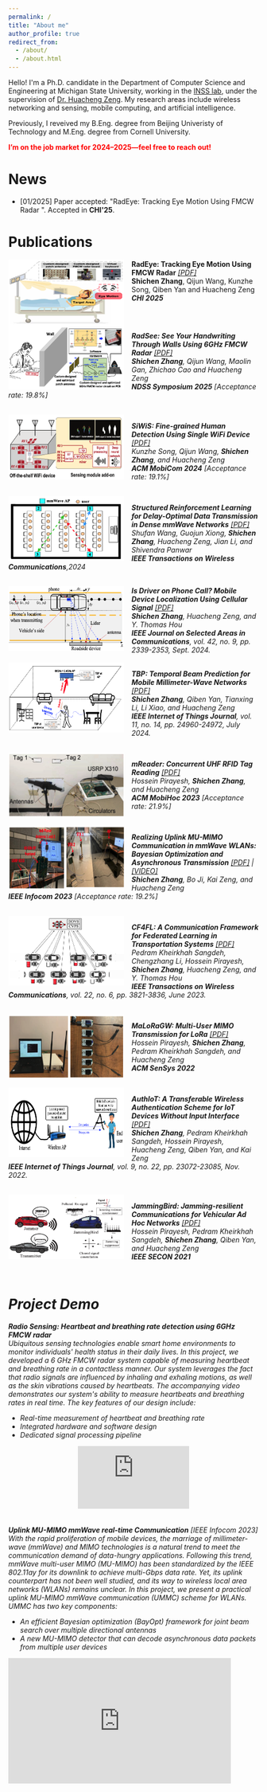```yaml
---
permalink: /
title: "About me"
author_profile: true
redirect_from: 
  - /about/
  - /about.html
---
```


Hello! I'm a Ph.D. candidate in the Department of Computer Science and Engineering at Michigan State University, working in the [INSS lab](https://inss.egr.msu.edu), under the supervision of [Dr. Huacheng Zeng](https://inss.egr.msu.edu/team.html). My research areas include wireless networking and sensing, mobile computing, and artificial intelligence.  

Previously, I reveived my B.Eng. degree from Beijing Univeristy of Technology and M.Eng. degree from Cornell University. 

<p style="color: red;"><b>I’m on the job market for 2024–2025—feel free to reach out!</b></p>

News
======
* [01/2025] Paper accepted: "RadEye: Tracking Eye Motion Using FMCW Radar ". Accepted in **CHI'25**.   

Publications 
======

<img src="/images/RadEye_teaser.png" align="left" style="vertical-align: middle; width: 233px; height: 130px;  margin-right: 15px;">

<b>RadEye: Tracking Eye Motion Using FMCW Radar</b> <I>[[PDF]](/files/Shichen25_CHI_Radeye.pdf)</i><br>
<b>Shichen Zhang</b>, Qijun Wang, Kunzhe Song, Qiben Yan and Huacheng Zeng<br>
<I><b>CHI 2025</b> 

<br clear="left">

<img src="/images/Radsee_teaser.png" align="left" style="vertical-align: middle; width: 233px; height: 130px;  margin-right: 15px;">

<b>RadSee: See Your Handwriting Through Walls Using 6GHz FMCW Radar</b> <I>[[PDF]](/files/Shichen25_NDSS_Radsee.pdf)</i><br>
<b>Shichen Zhang</b>, Qijun Wang, Maolin Gan, Zhichao Cao and Huacheng Zeng<br>
<I><b>NDSS Symposium 2025</b> \[Acceptance rate: 19.8%\]</i> <br>

<br clear="left">

<img src="/images/Swis_teaser.png" align="left" style="vertical-align: middle; width: 233px; height: 130px;  margin-right: 15px;">

<b>SiWiS: Fine-grained Human Detection Using Single WiFi Device</b> <I>[[PDF]](/files/mobicom24-final.pdf)</i><br>
Kunzhe Song, Qijun Wang, <b>Shichen Zhang</b>, and Huacheng Zeng<br>
<I><b>ACM MobiCom 2024</b> \[Acceptance rate: 19.1%\]</i> <br>

<br clear="left">

<img src="/images/Rinf_teaser.png" align="left" style="vertical-align: middle; width: 233px; height: 130px;  margin-right: 15px; ">

<b>Structured Reinforcement Learning for Delay-Optimal Data Transmission in Dense mmWave
Networks</b> <I>[[PDF]](/files/RL_Dense_mmWave_IEEE_TWC_2024.pdf)</i><br>
Shufan Wang, Guojun Xiong, <b>Shichen Zhang</b>, Huacheng Zeng, Jian Li, and Shivendra Panwar  
<I><b>IEEE Transactions on Wireless Communications</b>,2024</i> <br>

<br clear="left">

<img src="/images/PhoneLoc_teaser.png" align="left" style="vertical-align: middle; width: 233px; height: 130px; margin-right: 15px;">
<b>Is Driver on Phone Call? Mobile Device Localization Using Cellular Signal</b> <i><a href="/files/Shichen24_JSAC_PhoLoc.pdf">[PDF]</a></i><br>
<b>Shichen Zhang</b>, Huacheng Zeng, and Y. Thomas Hou<br>
<i><b>IEEE Journal on Selected Areas in Communications</b>, vol. 42, no. 9, pp. 2339-2353, Sept. 2024.</i><br>

<br clear="left">

<img src="/images/TBP_teaser.png" align="left" style="vertical-align: middle; width: 233px; height: 140px; margin-right: 15px;">

<b>TBP: Temporal Beam Prediction for Mobile Millimeter-Wave Networks</b> <i><a href="/files/tbp_shichen2024.pdf">[PDF]</a></i><br>
<b>Shichen Zhang</b>, Qiben Yan, Tianxing Li, Li Xiao, and Huacheng Zeng<br>
<i><b>IEEE Internet of Things Journal</b>, vol. 11, no. 14, pp. 24960-24972, July 2024.</i><br>

<br clear="left">

<img src="/images/mReader_teaser.png" align="left" style="vertical-align: middle; width: 233px; height: 130px; margin-right: 15px;">

<b>mReader: Concurrent UHF RFID Tag Reading</b> <i><a href="/files/mreader2023.pdf">[PDF]</a></i><br>
Hossein Pirayesh, <b>Shichen Zhang</b>, and Huacheng Zeng<br>
<i><b>ACM MobiHoc 2023</b></i> [Acceptance rate: 21.9%]<br>

<br clear="left">

<img src="/images/Beamforming_teaser.png" align="left" style="vertical-align: middle; width: 233px; height: 130px; margin-right: 15px;">

<b>Realizing Uplink MU-MIMO Communication in mmWave WLANs: Bayesian Optimization and Asynchronous Transmission</b> <i><a href="/files/shichen23_beamforming_infocom.pdf">[PDF]</a> | <a href="https://youtu.be/Q2Bk7i6O5mg?si=VcKf3Wqf6PIlwBTb">[VIDEO]</a></i><br>
<b>Shichen Zhang</b>, Bo Ji, Kai Zeng, and Huacheng Zeng<br>
<i><b>IEEE Infocom 2023</b></i> [Acceptance rate: 19.2%]<br>

<br clear="left">

<img src="/images/CF4FL_teaser.png" align="left" style="vertical-align: middle; width: 233px; height: 140px; margin-right: 15px;">

<b>CF4FL: A Communication Framework for Federated Learning in Transportation Systems</b> <i><a href="/files/Pedram22_TWC_CF4FL.pdf">[PDF]</a></i><br>
Pedram Kheirkhah Sangdeh, Chengzhang Li, Hossein Pirayesh, <b>Shichen Zhang</b>, Huacheng Zeng, and Y. Thomas Hou<br>
<i><b>IEEE Transactions on Wireless Communications</b>, vol. 22, no. 6, pp. 3821-3836, June 2023.</i><br>

<br clear="left">

<img src="/images/MaLoRaGW_teaser.png" align="left" style="vertical-align: middle; width: 233px; height: 130px; margin-right: 15px;">

<b>MaLoRaGW: Multi-User MIMO Transmission for LoRa</b> <i><a href="/files/Hossein22_Sensys_MaLoRaGW.pdf">[PDF]</a></i><br>
Hossein Pirayesh, <b>Shichen Zhang</b>, Pedram Kheirkhah Sangdeh, and Huacheng Zeng<br>
<i><b>ACM SenSys 2022</b></i><br>

<br clear="left">

<img src="/images/AuthIoT_teaser.png" align="left" style="vertical-align: middle; width: 233px; height: 140px; margin-right: 15px;">

<b>AuthIoT: A Transferable Wireless Authentication Scheme for IoT Devices Without Input Interface</b> <i><a href="/files/Shichen22_JIoT_AuthIoT.pdf">[PDF]</a></i><br>
<b>Shichen Zhang</b>, Pedram Kheirkhah Sangdeh, Hossein Pirayesh, Huacheng Zeng, Qiben Yan, and Kai Zeng<br>
<i><b>IEEE Internet of Things Journal</b>, vol. 9, no. 22, pp. 23072-23085, Nov. 2022.</i><br>

<br clear="left">

<img src="/images/JammingBird_teaser.png" align="left" style="vertical-align: middle; width: 233px; height: 130px; margin-right: 15px;">

<b>JammingBird: Jamming-resilient Communications for Vehicular Ad Hoc Networks</b> <i><a href="/files/Hossein_JammingBird.pdf">[PDF]</a></i><br>
Hossein Pirayesh, Pedram Kheirkhah Sangdeh, <b>Shichen Zhang</b>, Qiben Yan, and Huacheng Zeng<br>
<i><b>IEEE SECON 2021</b></i><br>

<br clear="left">



Project Demo
======
**Radio Sensing: Heartbeat and breathing rate detection using 6GHz FMCW radar**  
Ubiquitous sensing technologies enable smart home environments to monitor individuals' health status in their daily lives. In this project, we developed a 6 GHz FMCW radar system capable of measuring heartbeat and breathing rate in a contactless manner. Our system leverages the fact that radio signals are influenced by inhaling and exhaling motions, as well as the skin vibrations caused by heartbeats. The accompanying video demonstrates our system's ability to measure heartbeats and breathing rates in real time. The key features of our design include:

* Real-time measurement of heartbeat and breathing rate
* Integrated hardware and software design
* Dedicated signal processing pipeline

<div style="text-align: center;">
<iframe width="224" height="126" src="https://www.youtube.com/embed/TeO4zp0u8HI?si=nSz2HQUC85IMfgSU" title="YouTube video player" frameborder="0" allow="accelerometer; autoplay; clipboard-write; encrypted-media; gyroscope; picture-in-picture; web-share" referrerpolicy="strict-origin-when-cross-origin" allowfullscreen></iframe>
</div>

<br>

**Uplink MU-MIMO mmWave real-time Communication** \[IEEE Infocom 2023\]   
With the rapid proliferation of mobile devices, the marriage of millimeter-wave (mmWave) and MIMO technologies is a natural trend to meet the communication demand of data-hungry applications. Following this trend, mmWave multi-user MIMO (MU-MIMO) has been standardized by the IEEE 802.11ay for its downlink to achieve multi-Gbps data rate. Yet, its uplink counterpart has not been well studied, and its way to wireless local area networks (WLANs) remains unclear. In this project, we present a practical uplink MU-MIMO mmWave communication (UMMC) scheme for WLANs. UMMC has two key components: 

* An efficient Bayesian optimization (BayOpt) framework for joint beam search over multiple directional antennas
* A new MU-MIMO detector that can decode asynchronous data packets from multiple user devices

<iframe width="448" height="252" src="https://www.youtube.com/embed/Q2Bk7i6O5mg?si=Zbb9m_KIOPGpJF4R" title="YouTube video player" frameborder="0" allow="accelerometer; autoplay; clipboard-write; encrypted-media; gyroscope; picture-in-picture; web-share" referrerpolicy="strict-origin-when-cross-origin" allowfullscreen></iframe> 

<br>

<body>
<script type='text/javascript' id='clustrmaps' src='//cdn.clustrmaps.com/map_v2.js?cl=ffffff&w=300&t=n&d=XnBiPwE1M7VX53IjAt_1zAUkN3D9FZS8_tJKHgrgEkc&co=2d78ad&cmo=3acc3a&cmn=ff5353&ct=ffffff'></script></body>


